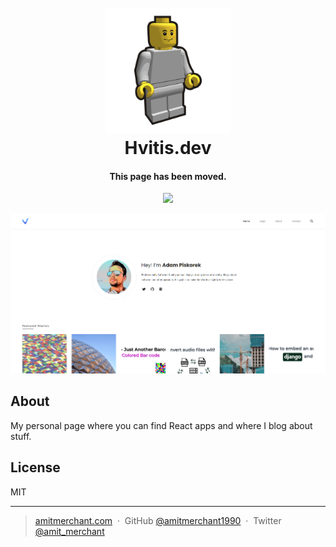 
<h1 align="center">
  <br>
  <a href="https://www.hvitis.dev"><img src="https://github.com/hvitis/hvitis.com/blob/main/moving_page.svg" alt="Hvitis" width="200"></a>
  <br>
  Hvitis.dev
  <br>
</h1>

<h4 align="center">This page has been moved.</h4>

<p align="center">
  <a href="https://saythanks.io/to/amitmerchant1990">
      <img src="https://img.shields.io/badge/SayThanks.io-%E2%98%BC-1EAEDB.svg">
  </a>
</p>

![screenshot](https://github.com/hvitis/hvitis.com/blob/main/home.PNG)

## About

My personal page where you can find React apps and where I blog about stuff.

## License

MIT

---

> [amitmerchant.com](https://www.amitmerchant.com) &nbsp;&middot;&nbsp;
> GitHub [@amitmerchant1990](https://github.com/amitmerchant1990) &nbsp;&middot;&nbsp;
> Twitter [@amit_merchant](https://twitter.com/amit_merchant)
